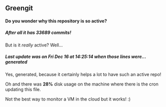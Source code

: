 ## Greengit

#### Do you wonder why this repository is so active?

##### After all it has 33689 commits!

But is it *really* active? Well...

##### Last update was on Fri Dec 16 at 14:25:14 when those lines were... generated

Yes, generated, because it certainly helps a lot to have such an active repo!

Oh and there was **28%** disk usage on the machine
where there is the cron updating this file.

Not the best way to monitor a VM in the cloud but it works! :)
